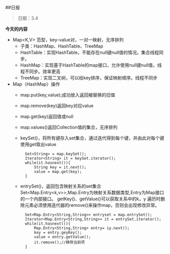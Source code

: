 ##日报
> 日期：3.4

**今天的内容**

* Map<K,V> 范型，key-value对，一对一映射，无序排列
	* 子类：HashMap、HashTable、TreeMap
	* HashTable：实现HashTable，不能存在null键null值的情况。集合线程同步。
	* HashMap：实现基于HashTable的map接口，允许使用null键null值，线程不同步。效率更高
	* TreeMap：实现二叉树，可以给key排序，保证映射顺序。线程不同步
* Map（HashMap）操作
	* map.put(key,value);成功放入返回被替换的旧值
	* map.remove(key)返回key对应value
	* map.get(key)返回值或null 
	* map.values()返回Collection<value>值的集合，无序排列
	* keySet()，将所有键存入set集合，通过迭代得到每个键，并由此对每个键使用get取出value
	
			Set<String> = map.keySet();
			Iterator<String> it = keySet.iterator();
			while(it.hasnext()){
				String key = it.next();
				value = map.get(key);
			}
	* entrySet()，返回包含映射关系的set集合Set\<Map.Entry\<k,v>>,Map.Entry为映射关系数据类型,Entry为Map接口的一个内部接口。
	getKey()、getValue()可以获取关系中的k，y
	遍历时删除元素必须使用迭代器的remove()来操作map，否则会出现修改异常。
	
			Set<Map.Entry<String,String>> entryset = map.entrySet();
			Iterator<Map.Entry<String,String>> it = entrySet.iterator();
			while(it.hasnext()){
				Map.Entry<String,String> entry= iy.next();
				key = entry.geyKey();
				value = entry.getValue();
				it.remove();//移除当前项
			}